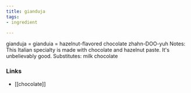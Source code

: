 ```yaml
---
title: gianduja
tags:
- ingredient

---
```

gianduja = gianduia = hazelnut-flavored chocolate zhahn-DOO-yuh Notes: This Italian specialty is made with chocolate and hazelnut paste. It's unbelievably good. Substitutes: milk chocolate

### Links

* [[chocolate]]
